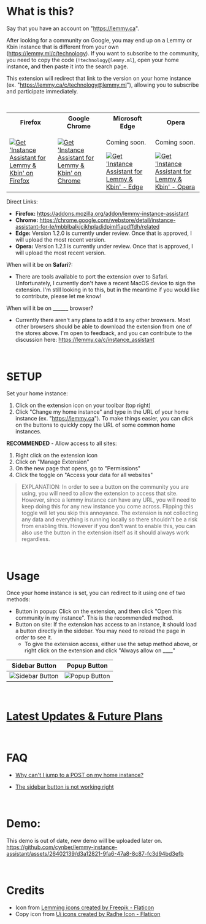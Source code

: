 # What is this?

Say that you have an account on "https://lemmy.ca".

After looking for a community on Google, you may end up on a Lemmy or Kbin instance that is different from your own (https://lemmy.ml/c/technology). If you want to subscribe to the community, you need to copy the code (`!technology@lemmy.ml`), open your home instance, and then paste it into the search page.

This extension will redirect that link to the version on your home instance (ex. "https://lemmy.ca/c/technology@lemmy.ml"), allowing you to subscribe and participate immediately.

<br/> 

<table>
  <tr>
    <th>Firefox                      </th>
    <th>Google Chrome                </th>
    <th>Microsoft Edge               </th>
    <th>Opera                        </th>
  </tr>
  <tr>
    <td>
      <a href="https://addons.mozilla.org/addon/lemmy-instance-assistant">
        <img src="https://github-production-user-asset-6210df.s3.amazonaws.com/26402139/251341913-3a74bafc-0ff6-4bff-83c1-532a7307e1f4.png" alt="Get 'Instance Assistant for Lemmy & Kbin' on Firefox">
      </a>
    </td>
    <td>
      <a href="https://chrome.google.com/webstore/detail/instance-assistant-for-le/mbblbalkjcikhpladidpimlfiapdffdh/related">
        <img src="https://github-production-user-asset-6210df.s3.amazonaws.com/26402139/251502726-24f9ef83-e061-4408-be03-d0b48b3bd9af.png" alt="Get 'Instance Assistant for Lemmy & Kbin' on Chrome">
      </a>
    </td>
    <td>
      <p>Coming soon.</p>
      <a href="#" onclick="return false;">
        <img src="https://github-production-user-asset-6210df.s3.amazonaws.com/26402139/252613780-21b8d61e-831b-459a-b45b-50190afb9cd2.png" alt="Get 'Instance Assistant for Lemmy & Kbin' - Edge">
      </a>
    </td>
    <td>
      <p>Coming soon.</p>
      <a href="#" onclick="return false;">
        <img src="https://github-production-user-asset-6210df.s3.amazonaws.com/26402139/252613528-85a804d6-0dd0-4fd9-bc0e-26da3a436fbe.png" alt="Get 'Instance Assistant for Lemmy & Kbin' - Opera">
      </a>
    </td>
  </tr>
  <tr>
  </tr>
</table>

Direct Links:
* **Firefox:** <a href="https://addons.mozilla.org/addon/lemmy-instance-assistant">https://addons.mozilla.org/addon/lemmy-instance-assistant</a>
* **Chrome:** <a href="https://chrome.google.com/webstore/detail/instance-assistant-for-le/mbblbalkjcikhpladidpimlfiapdffdh/related">https://chrome.google.com/webstore/detail/instance-assistant-for-le/mbblbalkjcikhpladidpimlfiapdffdh/related</a>
* **Edge:** Version 1.2.0 is currently under review. Once that is approved, I will upload the most recent version.
* **Opera:** Version 1.2.1 is currently under review. Once that is approved, I will upload the most recent version.

When will it be on **Safari**?:
* There are tools available to port the extension over to Safari. Unfortunately, I currently don't have a recent MacOS device to sign the extension. I'm still looking in to this, but in the meantime if you would like to contribute, please let me know!

When will it be on **______** browser?
* Currently there aren't any plans to add it to any other browsers. Most other browsers should be able to download the extension from one of the stores above. I'm open to feedback, and you can contribute to the discussion here: <a href="https://lemmy.ca/c/instance_assistant">https://lemmy.ca/c/instance_assistant</a>

<br/> 

# SETUP

Set your home instance:
1. Click on the extension icon on your toolbar (top right)
2. Click "Change my home instance" and type in the URL of your home instance (ex. "https://lemmy.ca"). To make things easier, you can click on the buttons to quickly copy the URL of some common home instances.   

**RECOMMENDED** - Allow access to all sites:
1. Right click on the extension icon
2. Click on "Manage Extension"
3. On the new page that opens, go to "Permissions"
4. Click the toggle on "Access your data for all websites"

> EXPLANATION: In order to see a button on the community you are using, you will need to allow the extension to access that site. However, since a lemmy instance can have any URL, you will need to keep doing this for any new instance you come across. Flipping this toggle will let you skip this annoyance. The extension is not collecting any data and everything is running locally so there shouldn't be a risk from enabling this. However if you don't want to enable this, you can also use the button in the extension itself as it should always work regardless.

<br/> 

# Usage
Once your home instance is set, you can redirect to it using one of two methods:
* Button in popup: Click on the extension, and then click "Open this community in my instance". This is the recommended method.
* Button on site: If the extension has access to an instance, it should load a button directly in the sidebar. You may need to reload the page in order to see it.
  * To give the extension access, either use the setup method above, or right click on the extension and click "Always allow on ____"

| Sidebar Button | Popup Button |
|----------------|------------------|
|<img src="https://github.com/cynber/lemmy-instance-assistant/assets/26402139/c80b1342-49eb-4b76-9258-c2cd1db22897" alt="Sidebar Button">|<img src="https://github.com/cynber/lemmy-instance-assistant/assets/26402139/b67e5b11-09b3-4248-9d74-8b2dc878969e" alt="Popup Button">|

<br/> 

# <a href="https://github.com/cynber/lemmy-instance-assistant/wiki/Latest-Updates-&-Future-Plans">Latest Updates & Future Plans</a>

<br/> 

# FAQ

* [Why can't I jump to a POST on my home instance?](https://github.com/cynber/lemmy-instance-assistant/wiki/Why-can't-I-jump-to-the-same-post-on-my-home-instance%3F)

* [The sidebar button is not working right](https://github.com/cynber/lemmy-instance-assistant/wiki/Removing-sidebar-button-and-keeping-popup-option-only)

<br/> 

# Demo:
This demo is out of date, new demo will be uploaded later on.
https://github.com/cynber/lemmy-instance-assistant/assets/26402139/d3a12821-9fa6-47a8-8c87-fc3d94bd3efb

<br/> 

# Credits
* Icon from <a href="https://www.flaticon.com/free-icons/lemming" title="lemming icons">Lemming icons created by Freepik - Flaticon</a>
* Copy icon from <a href="https://www.flaticon.com/free-icons/ui" title="ui icons">Ui icons created by Radhe Icon - Flaticon</a>
